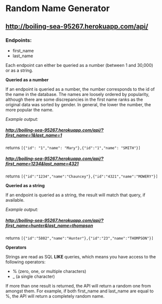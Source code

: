 # Random Name Generator
## http://boiling-sea-95267.herokuapp.com/api/

### Endpoints:
* first_name
* last_name

Each endpoint can either be queried as a number (between 1 and 30,000) or as a string.

**Queried as a number**

If an endpoint is queried as a number, the number corresponds to the id of the name in the database. The names are loosely ordered by popularity, although there are some discrepancies in the first name ranks as the original data was sorted by gender. In general, the lower the number, the more popular the name.

*Example output:*

##### http://boiling-sea-95267.herokuapp.com/api/?first_name=1&last_name=1
returns `[{"id": "1","name": "Mary"},{"id":"1","name": "SMITH"}]`

##### http://boiling-sea-95267.herokuapp.com/api/?first_name=1234&last_name=4321
returns `[{"id":"1234","name":"Chauncey"},{"id":"4321","name":"MOWERY"}]`

**Queried as a string**

If an endpoint is queried as a string, the result will match that query, if available.

*Example output:*

##### http://boiling-sea-95267.herokuapp.com/api/?first_name=hunter&last_name=thompson
returns `[{"id":"5802","name":"Hunter"},{"id":"23","name":"THOMPSON"}]`

**Operators**

Strings are read as SQL **LIKE** queries, which means you have access to the following operators:
- % (zero, one, or multiple characters)
- _ (a single character)

If more than one result is returned, the API will return a random one from amongst them. For example, if both first_name and last_name are equal to %, the API will return a completely random name.
